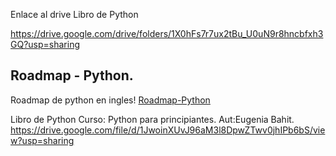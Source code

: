 
Enlace al drive 
Libro de Python

 https://drive.google.com/drive/folders/1X0hFs7r7ux2tBu_U0uN9r8hncbfxh3GQ?usp=sharing

 ## Roadmap - Python.
 Roadmap de python en ingles! [Roadmap-Python](https://data-flair.training/blogs/how-to-become-a-python-developer/)

Libro de Python
Curso: Python para principiantes. Aut:Eugenia Bahit.
https://drive.google.com/file/d/1JwoinXUvJ96aM3l8DpwZTwv0jhIPb6bS/view?usp=sharing

